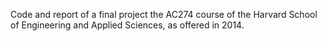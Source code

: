 Code and report of a final project the AC274 course of the Harvard School of Engineering and Applied Sciences, as offered in 2014. 

